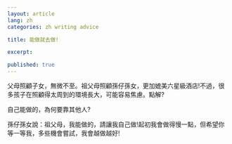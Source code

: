 ```yaml
---
layout: article
lang: zh
categories: zh writing advice

title: 能做就去做!

excerpt: 

published: true
---
```


父母照顧子女，無微不至。祖父母照顧孫仔孫女，更加媲美六星級酒店!不過，很多孩子在照顧得太周到的環境長大，可能容易焦慮。點解?

自己能做的，為何要靠其他人?

孫仔孫女說：祖父母，我能做的，請讓我自己做!起初我會做得慢一點，但希望你等一等我，多些機會嘗試，我會越做越好!
